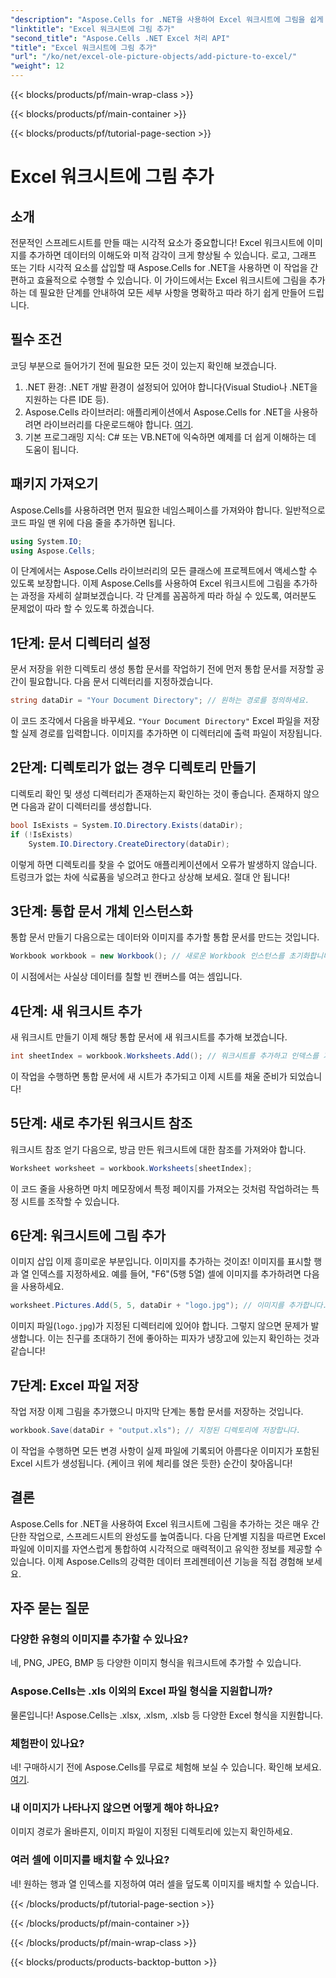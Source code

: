 ```yaml
---
"description": "Aspose.Cells for .NET을 사용하여 Excel 워크시트에 그림을 쉽게 추가하는 방법을 단계별 가이드를 통해 자세히 알아보세요. 스프레드시트를 더욱 풍성하게 만들어 보세요."
"linktitle": "Excel 워크시트에 그림 추가"
"second_title": "Aspose.Cells .NET Excel 처리 API"
"title": "Excel 워크시트에 그림 추가"
"url": "/ko/net/excel-ole-picture-objects/add-picture-to-excel/"
"weight": 12
---
```


{{< blocks/products/pf/main-wrap-class >}}

{{< blocks/products/pf/main-container >}}

{{< blocks/products/pf/tutorial-page-section >}}

# Excel 워크시트에 그림 추가

## 소개
전문적인 스프레드시트를 만들 때는 시각적 요소가 중요합니다! Excel 워크시트에 이미지를 추가하면 데이터의 이해도와 미적 감각이 크게 향상될 수 있습니다. 로고, 그래프 또는 기타 시각적 요소를 삽입할 때 Aspose.Cells for .NET을 사용하면 이 작업을 간편하고 효율적으로 수행할 수 있습니다. 이 가이드에서는 Excel 워크시트에 그림을 추가하는 데 필요한 단계를 안내하여 모든 세부 사항을 명확하고 따라 하기 쉽게 만들어 드립니다.
## 필수 조건
코딩 부분으로 들어가기 전에 필요한 모든 것이 있는지 확인해 보겠습니다.
1. .NET 환경: .NET 개발 환경이 설정되어 있어야 합니다(Visual Studio나 .NET을 지원하는 다른 IDE 등).
2. Aspose.Cells 라이브러리: 애플리케이션에서 Aspose.Cells for .NET을 사용하려면 라이브러리를 다운로드해야 합니다. [여기](https://releases.aspose.com/cells/net/).
3. 기본 프로그래밍 지식: C# 또는 VB.NET에 익숙하면 예제를 더 쉽게 이해하는 데 도움이 됩니다.
## 패키지 가져오기
Aspose.Cells를 사용하려면 먼저 필요한 네임스페이스를 가져와야 합니다. 일반적으로 코드 파일 맨 위에 다음 줄을 추가하면 됩니다.
```csharp
using System.IO;
using Aspose.Cells;
```
이 단계에서는 Aspose.Cells 라이브러리의 모든 클래스에 프로젝트에서 액세스할 수 있도록 보장합니다.
이제 Aspose.Cells를 사용하여 Excel 워크시트에 그림을 추가하는 과정을 자세히 살펴보겠습니다. 각 단계를 꼼꼼하게 따라 하실 수 있도록, 여러분도 문제없이 따라 할 수 있도록 하겠습니다.
## 1단계: 문서 디렉터리 설정
문서 저장을 위한 디렉토리 생성
통합 문서를 작업하기 전에 먼저 통합 문서를 저장할 공간이 필요합니다. 다음 문서 디렉터리를 지정하겠습니다.
```csharp
string dataDir = "Your Document Directory"; // 원하는 경로를 정의하세요.
```
이 코드 조각에서 다음을 바꾸세요. `"Your Document Directory"` Excel 파일을 저장할 실제 경로를 입력합니다. 이미지를 추가하면 이 디렉터리에 출력 파일이 저장됩니다.
## 2단계: 디렉토리가 없는 경우 디렉토리 만들기
디렉토리 확인 및 생성
디렉터리가 존재하는지 확인하는 것이 좋습니다. 존재하지 않으면 다음과 같이 디렉터리를 생성합니다.
```csharp
bool IsExists = System.IO.Directory.Exists(dataDir);
if (!IsExists)
    System.IO.Directory.CreateDirectory(dataDir);
```
이렇게 하면 디렉토리를 찾을 수 없어도 애플리케이션에서 오류가 발생하지 않습니다. 트렁크가 없는 차에 식료품을 넣으려고 한다고 상상해 보세요. 절대 안 됩니다!
## 3단계: 통합 문서 개체 인스턴스화
통합 문서 만들기
다음으로는 데이터와 이미지를 추가할 통합 문서를 만드는 것입니다.
```csharp
Workbook workbook = new Workbook(); // 새로운 Workbook 인스턴스를 초기화합니다.
```
이 시점에서는 사실상 데이터를 칠할 빈 캔버스를 여는 셈입니다.
## 4단계: 새 워크시트 추가
새 워크시트 만들기
이제 해당 통합 문서에 새 워크시트를 추가해 보겠습니다.
```csharp
int sheetIndex = workbook.Worksheets.Add(); // 워크시트를 추가하고 인덱스를 가져옵니다.
```
이 작업을 수행하면 통합 문서에 새 시트가 추가되고 이제 시트를 채울 준비가 되었습니다!
## 5단계: 새로 추가된 워크시트 참조
워크시트 참조 얻기
다음으로, 방금 만든 워크시트에 대한 참조를 가져와야 합니다.
```csharp
Worksheet worksheet = workbook.Worksheets[sheetIndex];
```
이 코드 줄을 사용하면 마치 메모장에서 특정 페이지를 가져오는 것처럼 작업하려는 특정 시트를 조작할 수 있습니다.
## 6단계: 워크시트에 그림 추가
이미지 삽입
이제 흥미로운 부분입니다. 이미지를 추가하는 것이죠! 이미지를 표시할 행과 열 인덱스를 지정하세요. 예를 들어, "F6"(5행 5열) 셀에 이미지를 추가하려면 다음을 사용하세요.
```csharp
worksheet.Pictures.Add(5, 5, dataDir + "logo.jpg"); // 이미지를 추가합니다.
```
이미지 파일(`logo.jpg`)가 지정된 디렉터리에 있어야 합니다. 그렇지 않으면 문제가 발생합니다. 이는 친구를 초대하기 전에 좋아하는 피자가 냉장고에 있는지 확인하는 것과 같습니다!
## 7단계: Excel 파일 저장
작업 저장
이제 그림을 추가했으니 마지막 단계는 통합 문서를 저장하는 것입니다.
```csharp
workbook.Save(dataDir + "output.xls"); // 지정된 디렉토리에 저장합니다.
```
이 작업을 수행하면 모든 변경 사항이 실제 파일에 기록되어 아름다운 이미지가 포함된 Excel 시트가 생성됩니다. {케이크 위에 체리를 얹은 듯한} 순간이 찾아옵니다!
## 결론
Aspose.Cells for .NET을 사용하여 Excel 워크시트에 그림을 추가하는 것은 매우 간단한 작업으로, 스프레드시트의 완성도를 높여줍니다. 다음 단계별 지침을 따르면 Excel 파일에 이미지를 자연스럽게 통합하여 시각적으로 매력적이고 유익한 정보를 제공할 수 있습니다. 이제 Aspose.Cells의 강력한 데이터 프레젠테이션 기능을 직접 경험해 보세요.
## 자주 묻는 질문
### 다양한 유형의 이미지를 추가할 수 있나요?
네, PNG, JPEG, BMP 등 다양한 이미지 형식을 워크시트에 추가할 수 있습니다.
### Aspose.Cells는 .xls 이외의 Excel 파일 형식을 지원합니까?
물론입니다! Aspose.Cells는 .xlsx, .xlsm, .xlsb 등 다양한 Excel 형식을 지원합니다.
### 체험판이 있나요?
네! 구매하시기 전에 Aspose.Cells를 무료로 체험해 보실 수 있습니다. 확인해 보세요. [여기](https://releases.aspose.com/).
### 내 이미지가 나타나지 않으면 어떻게 해야 하나요?
이미지 경로가 올바른지, 이미지 파일이 지정된 디렉토리에 있는지 확인하세요.
### 여러 셀에 이미지를 배치할 수 있나요?
네! 원하는 행과 열 인덱스를 지정하여 여러 셀을 덮도록 이미지를 배치할 수 있습니다.

{{< /blocks/products/pf/tutorial-page-section >}}

{{< /blocks/products/pf/main-container >}}

{{< /blocks/products/pf/main-wrap-class >}}

{{< blocks/products/products-backtop-button >}}
